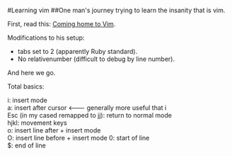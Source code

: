 #Learning vim
##One man's journey trying to learn the insanity that is vim.

First, read this: [Coming home to Vim](http://stevelosh.com/blog/2010/09/coming-home-to-vim/).  

Modifications to his setup: 
* tabs set to 2 (apparently Ruby standard).  
* No relativenumber (difficult to debug by line number).

And here we go.  


Total basics:

i: insert mode  
a: insert after cursor <--- generally more useful that i  
Esc (in my cased remapped to jj): return to normal mode  
hjkl: movement keys  
o: insert line after + insert mode  
O: insert line before + insert mode
0: start of line  
$: end of line  


